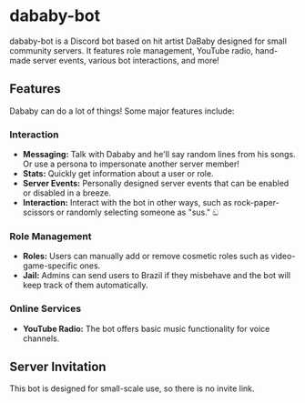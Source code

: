 # dababy-bot

dababy-bot is a Discord bot based on hit artist DaBaby designed for small community servers. It features role management, YouTube radio, hand-made server events, various bot interactions, and more!

## Features
Dababy can do a lot of things! Some major features include:
### Interaction
  - **Messaging:** Talk with Dababy and he'll say random lines from his songs. Or use a persona to impersonate another server member!
  - **Stats:** Quickly get information about a user or role.
  - **Server Events:** Personally designed server events that can be enabled or disabled in a breeze.
  - **Interaction:** Interact with the bot in other ways, such as rock-paper-scissors or randomly selecting someone as "sus." ඞ
### Role Management
  - **Roles:** Users can manually add or remove cosmetic roles such as video-game-specific ones.
  - **Jail:** Admins can send users to Brazil if they misbehave and the bot will keep track of them automatically.
### Online Services
  - **YouTube Radio:** The bot offers basic music functionality for voice channels.

## Server Invitation
This bot is designed for small-scale use, so there is no invite link.